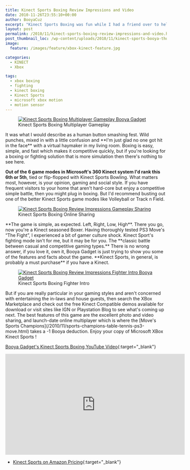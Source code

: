 ```yaml
---
title: Kinect Sports Boxing Review Impressions and Video
date: 2010-11-26T23:55:10+00:00
author: BooyaCuz
excerpt: "Kinect Sports Boxing was fun while I had a friend over to help hammer the 360 Slim Kinect system, but I don’t have any serious urges to continue to play this game mode outside of going Achievement hunting."
layout: post
permalink: /2010/11/kinect-sports-boxing-review-impressions-and-video.html
post_thumbnail_loc: /wp-content/uploads/2010/11/kinect-sports-booya-thumb.jpg
image:
  feature: /images/feature/xbox-kinect-feature.jpg

categories:
  - KINECT
  - Xbox

tags:
  - xbox boxing
  - fighting
  - kinect boxing
  - Kinect Sports
  - microsoft xbox motion
  - motion sensor
---
```

<figure>
	<a href="{{ site.cdn-url }}/wp-content/uploads/2010/11/Kinect-Sports-Boxing-Multiplayer-Referee-Winner.jpg">
    <img src="{{ site.cdn-url }}/wp-content/uploads/2010/11/Kinect-Sports-Boxing-Multiplayer-Referee-Winner-640.jpg" 
         alt="Kinect Sports Boxing Multiplayer Gameplay Booya Gadget" title="Multiplayer Referee Winner"></a>
	<figcaption>Kinect Sports Boxing Multiplayer Gameplay</figcaption>
</figure>
It was what I would describe as a human button smashing fest. Wild punches, mixed in with a little confusion and **I'm just glad no one got hit in the face** with a virtual haymaker in my living room. Boxing is easy, simple, and fast which makes it competitive quickly, but if you're looking for a boxing or fighting solution that is more simulation then there's nothing to see here.

**Out of the 6 game modes in Microsoft's 360 Kinect system I'd rank this 6th or 5th**, tied or flip-flopped with Kinect Sports Bowling. What matters most, however, is your opinion, gaming and social style. If you have frequent visitors to your home that aren't hard-core but enjoy a competitive simple battle, then you might plug in boxing. But I'd recommend busting out one of the better Kinect Sports game modes like Volleyball or Track n Field.
<figure>
	<a href="{{ site.cdn-url }}/wp-content/uploads/2010/11/Kinect-Sports-Boxing-Review-Impressions-Great-Online-Sharing.jpg">
    <img src="{{ site.cdn-url }}/wp-content/uploads/2010/11/Kinect-Sports-Boxing-Review-Impressions-Great-Online-Sharing-640.jpg" 
         alt="Kinect Sports Boxing Review Impressions Gameplay Sharing" title="Kinect Sports Boxing Great Online Sharing"></a>
	<figcaption>Kinect Sports Boxing Online Sharing</figcaption>
</figure>
**The game is simple, as expected. Left, Right, Low, High**. There you go, now you're a Kinect seasoned Boxer. Having thoroughly tested PS3 Move's &#8220;The Fight&#8221;, I experienced a bit of gamer culture shock. Kinect Sport's fighting mode isn't for me, but it may be for you. The **classic battle between casual and competitive gaming types.** There is no wrong answer, if you love it, own it, Booya Gadget is just trying to show you some of the features and facts about the game. **Kinect Sports, in general, is probably a must purchase** if you have a Kinect.

<figure>
	<a href="{{ site.cdn-url }}/wp-content/uploads/2010/11/Kinect-Sports-Boxing-Review-Impressions-Fighter-Intro.jpg">
    <img src="{{ site.cdn-url }}/wp-content/uploads/2010/11/Kinect-Sports-Boxing-Review-Impressions-Fighter-Intro-640.jpg" 
         alt="Kinect Sports Boxing Review Impressions Fighter Intro Booya Gadget" title="Kinect Sports Boxing Review Impressions Fighter Intro"></a>
	<figcaption>Kinect Sports Boxing Fighter Intro</figcaption>
</figure>
But if you are really particular in your gaming styles and aren't concerned with entertaining the in-laws and house guests, then search the XBox Marketplace and check out the free Kinect Compatible demos available for download or visit sites like IGN or Playstation Blog to see what's coming up next. The best features of this game are the excellent photo and video sharing, and launch-date online multiplayer which is where the [Move's Sports Champions](/2010/11/sports-champions-table-tennis-ps3-move.html) takes a -1 Booya deduction. Enjoy your copy of Microsoft XBox Kinect Sports !

[Booya Gadget's Kinect Sports Boxing YouTube Video](https://www.youtube.com/watch?v=ijp0E88Yde4){:target="_blank"}
<iframe width="560" height="315" src="https://www.youtube.com/embed/ijp0E88Yde4" frameborder="0" allowfullscreen></iframe>

* [Kinect Sports on Amazon Pricing](http://amzn.to/2l5HoBO){:target="_blank"}